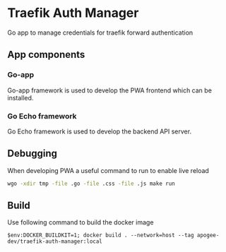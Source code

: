 # Traefik Auth Manager

Go app to manage credentials for traefik forward authentication

## App components

### Go-app

Go-app framework is used to develop the PWA frontend which can be installed.

### Go Echo framework

Go Echo framework is used to develop the backend API server.

## Debugging

When developing PWA a useful command to run to enable live reload

```bash
wgo -xdir tmp -file .go -file .css -file .js make run
```

## Build

Use following command to build the docker image

```pwsh
$env:DOCKER_BUILDKIT=1; docker build . --network=host --tag apogee-dev/traefik-auth-manager:local
```
